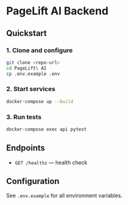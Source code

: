 # PageLift AI Backend

## Quickstart

### 1. Clone and configure

```bash
git clone <repo-url>
cd PageLift\ AI
cp .env.example .env
```

### 2. Start services

```bash
docker-compose up --build
```

### 3. Run tests

```bash
docker-compose exec api pytest
```

## Endpoints
- `GET /healthz` — health check

## Configuration
See `.env.example` for all environment variables. 